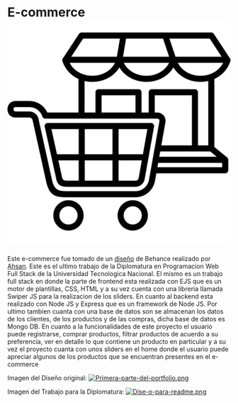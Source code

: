 # E-commerce ![Alt text](image.png)
Este e-commerce fue tomado de un [diseño](https://dribbble.com/shots/20510458-Food-Website-Design "diseño") de Behance realizado por [Ahsan](https://dribbble.com/ahsanui "Ahsan"). Este es el ultimo trabajo de la Diplomatura en Programacion Web Full Stack de la Universidad Tecnologica Nacional. El mismo es un trabajo full stack en donde la parte de frontend esta realizada con EJS que es un motor de plantillas, CSS, HTML y a su vez cuenta con una libreria llamada Swiper JS para la realizacion de los sliders. En cuanto al backend esta realizado con Node JS y Express que es un framework de Node JS. Por ultimo tambien cuanta con una base de datos son se almacenan los datos de los clientes, de los productos y de las compras, dicha base de datos es Mongo DB.
En cuanto a la funcionalidades de este proyecto el usuario puede registrarse, comprar productos, filtrar productos de acuerdo a su preferencia, ver en detalle lo que contiene un producto en particular y a su vez el proyecto cuanta con unos sliders en el home donde el usuario puede apreciar algunos de los productos que se encuentran presentes en el e-commerce

Imagen del Diseño original:
[![Primera-parte-del-portfolio.png](https://i.postimg.cc/Qdd3J7Lc/Primera-parte-del-portfolio.png)](https://postimg.cc/vckkQcZm)

Imagen del Trabajo para la Diplomatura:
[![Dise-o-para-readme.png](https://i.postimg.cc/MT5kBZs9/Dise-o-para-readme.png)](https://postimg.cc/8J7nQGgv)
